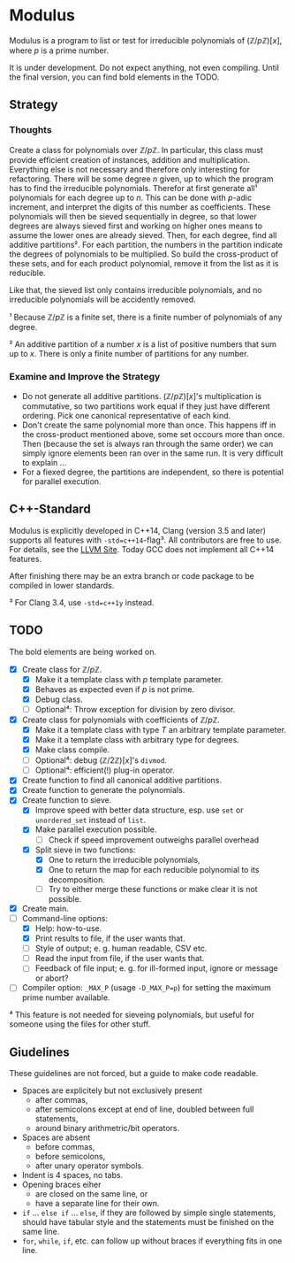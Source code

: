 # Modulus
Modulus is a program to list or test for irreducible polynomials of (ℤ/*p*ℤ)[*x*], where *p* is a prime number.

It is under development. Do not expect anything, not even compiling.
Until the final version, you can find bold elements in the TODO.

## Strategy
### Thoughts
Create a class for polynomials over ℤ/*p*ℤ. In particular, this class must provide efficient creation of instances, addition and multiplication.
Everything else is not necessary and therefore only interesting for refactoring.
There will be some degree *n* given, up to which the program has to find the irreducible polynomials.
Therefor at first generate all¹ polynomials for each degree up to *n*.
This can be done with *p*-adic increment, and interpret the digits of this number as coefficients.
These polynomials will then be sieved sequentially in degree, so that lower degrees are always sieved first and working on higher ones means to assume the lower ones are already sieved.
Then, for each degree, find all additive partitions².
For each partition, the numbers in the partition indicate the degrees of polynomials to be multiplied.
So build the cross-product of these sets, and for each product polynomial, remove it from the list as it is reducible.

Like that, the sieved list only contains irreducible polynomials, and no irreducible polynomials will be accidently removed.

¹ Because ℤ/*p*ℤ is a finite set, there is a finite number of polynomials of any degree.

² An additive partition of a number *x* is a list of positive numbers that sum up to *x*.
  There is only a finite number of partitions for any number.

### Examine and Improve the Strategy
  * Do not generate all additive partitions.
    (ℤ/*p*ℤ)[*x*]'s multiplication is commutative, so two partitions work equal if they just have different ordering.
    Pick one canonical representative of each kind.
  * Don't create the same polynomial more than once.
    This happens iff in the cross-product mentioned above, some set occours more than once.
    Then (because the set is always ran through the same order) we can simply ignore elements been ran over in the same run.
    It is very difficult to explain&nbsp;…
  * For a fiexed degree, the partitions are independent, so there is potential for parallel execution.

## C++-Standard
Modulus is explicitly developed in C++14, Clang (version 3.5 and later) supports all features with `-std=c++14`-flag³.
All contributors are free to use.
For details, see the [LLVM Site](http://clang.llvm.org/cxx_status.html).
Today GCC does not implement all C++14 features.

After finishing there may be an extra branch or code package to be compiled in lower standards.

³ For Clang 3.4, use `-std=c++1y` instead.

## TODO
The bold elements are being worked on.
  - [x] Create class for ℤ/*p*ℤ.
    - [x] Make it a template class with *p* template parameter.
    - [x] Behaves as expected even if *p* is not prime.
    - [x] Debug class.
    - [ ] Optional⁴: Throw exception for division by zero divisor.
  - [x] Create class for polynomials with coefficients of ℤ/*p*ℤ.
    - [x] Make it a template class with type *T* an arbitrary template parameter.
    - [x] Make it a template class with arbitrary type for degrees.
    - [x] Make class compile.
    - [ ] Optional⁴: debug (ℤ/2ℤ)[*x*]'s `divmod`.
    - [ ] Optional⁴: efficient(!) plug-in operator.
  - [x] Create function to find all canonical additive partitions.
  - [x] Create function to generate the polynomials.
  - [x] Create function to sieve.
    - [x] Improve speed with better data structure, esp. use `set` or `unordered_set` instead of `list`.
    - [x] Make parallel execution possible.
      - [ ] Check if speed improvement outweighs parallel overhead
    - [x] Split sieve in two functions:
      - [x] One to return the irreducible polynomials,
      - [x] One to return the map for each reducible polynomial to its decomposition.
      - [ ] Try to either merge these functions or make clear it is not possible.
  - [x] Create main.
  - [ ] Command-line options:
    - [x] Help: how-to-use.
    - [x] Print results to file, if the user wants that.
    - [ ] Style of output; e.&nbsp;g. human readable, CSV etc.
    - [ ] Read the input from file, if the user wants that.
    - [ ] Feedback of file input; e.&nbsp;g. for ill-formed input, ignore or message or abort?
  - [ ] Compiler option: `_MAX_P` (usage `-D_MAX_P=p`) for setting the maximum prime number available.

⁴ This feature is not needed for sieveing polynomials, but useful for someone using the files for other stuff.

## Giudelines
These guidelines are not forced, but a guide to make code readable.
  * Spaces are explicitely but not exclusively present
    * after commas,
    * after semicolons except at end of line, doubled between full statements,
    * around binary arithmetric/bit operators.
  * Spaces are absent
    * before commas,
    * before semicolons,
    * after unary operator symbols.
  * Indent is 4 spaces, no tabs.
  * Opening braces eiher
    * are closed on the same line, or
    * have a separate line for their own.
  * `if` … `else if` … `else`, if they are followed by simple single statements, should have tabular style and the statements must be finished on the same line.
  * `for`, `while`, `if`, etc. can follow up without braces if everything fits in one line.
